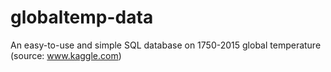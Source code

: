 # globaltemp-data
An easy-to-use and simple SQL database on 1750-2015 global temperature (source: www.kaggle.com)
